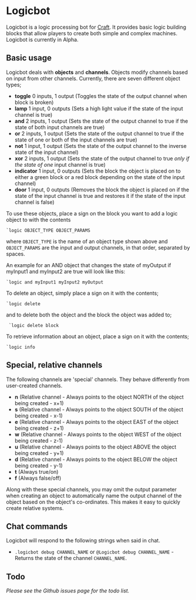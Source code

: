 # Logicbot

Logicbot is a logic processing bot for [Craft](http://www.michaelfogleman.com/craft/). It provides basic logic building blocks that allow players to create both simple and complex machines. Logicbot is currently in Alpha.

Basic usage
-----------

Logicbot deals with **objects** and **channels**. Objects modify channels based on input from other channels. Currently, there are seven different object types;

  - **toggle** 0 inputs, 1 output (Toggles the state of the output channel when block is broken)
  - **lamp** 1 input, 0 outputs (Sets a high light value if the state of the input channel is true)
  - **and** 2 inputs, 1 output (Sets the state of the output channel to true if the state of both input channels are true)
  - **or** 2 inputs, 1 output (Sets the state of the output channel to true if the state of one or both of the input channels are true)
  - **not** 1 input, 1 output (Sets the state of the output channel to the inverse state of the input channel)
  - **xor** 2 inputs, 1 output (Sets the state of the output channel to true *only if the state of one* input channel is true)
  - **indicator** 1 input, 0 outputs (Sets the block the object is placed on to either a green block or a red block depending on the state of the input channel)
  - **door** 1 input, 0 outputs (Removes the block the object is placed on if the state of the input channel is true and restores it if the state of the input channel is false)

To use these objects, place a sign on the block you want to add a logic object to with the contents

  `` `logic OBJECT_TYPE OBJECT_PARAMS ``

where ``OBJECT_TYPE`` is the name of an object type shown above and ``OBJECT_PARAMS`` are the input and output channels, in that order, separated by spaces.

An example for an AND object that changes the state of myOutput if myInput1 and myInput2 are true will look like this:

  `` `logic and myInput1 myInput2 myOutput ``

To delete an object, simply place a sign on it with the contents;

  `` `logic delete ``
  
and to delete both the object and the block the object was added to;
  
  `` `logic delete block``

To retrieve information about an object, place a sign on it with the contents;

  `` `logic info ``

Special, relative channels
--------------------------

The following channels are 'special' channels. They behave differently from user-created channels.

  - **n** (Relative channel - Always points to the object NORTH of the object being created - x+1)
  - **s** (Relative channel - Always points to the object SOUTH of the object being created - x-1)
  - **e** (Relative channel - Always points to the object EAST of the object being created - z+1)
  - **w** (Relative channel - Always points to the object WEST of the object being created - z-1)
  - **u** (Relative channel - Always points to the object ABOVE the object being created - y+1)
  - **d** (Relative channel - Always points to the object BELOW the object being created - y-1)
  - **t** (Always true/on)
  - **f** (Always false/off)
  
Along with these special channels, you may omit the output parameter when creating an object to automatically name the output channel of the object based on the object's co-ordinates. This makes it easy to quickly create relative systems.

Chat commands
-------------

Logicbot will respond to the following strings when said in chat.

  - ``.logicbot debug CHANNEL_NAME`` or ``@Logicbot debug CHANNEL_NAME`` - Returns the state of the channel ``CHANNEL_NAME``.

Todo
----

 *Please see the Github issues page for the todo list.*
